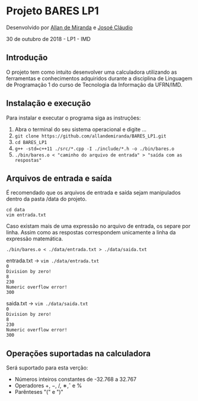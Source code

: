# Projeto BARES LP1

Desenvolvido  por [Allan de Miranda](https://github.com/allandemiranda)
                e [Josoé Cláudio](https://github.com/JO5U3)

30 de outubro de 2018 - LP1 - IMD

## Introdução

O projeto tem como intuito desenvolver uma calculadora utilizando as ferramentas e conhecimentos adquiridos durante a disciplina de Linguagem de Programação 1 do curso de Tecnologia da Informação da UFRN/IMD.

## Instalação e execução

Para instalar e executar o programa siga as instruções: 

1. Abra o terminal do seu sistema operacional e digite ...
2. `git clone https://github.com/allandemiranda/BARES_LP1.git`
3. `cd BARES_LP1`
4. `g++ -std=c++11 ./src/*.cpp -I ./include/*.h -o ./bin/bares.o`
5. `./bin/bares.o < "caminho do arquivo de entrada" > "saída com as respostas"`

## Arquivos de entrada e saída

É recomendado que os arquivos de entrada e saída sejam manipulados dentro da pasta /data do projeto.

`cd data`</br>
`vim entrada.txt`

Caso existam mais de uma expressão no arquivo de entrada, os separe por linha. Assim como as respostas correspondem unicamente a linha da expressão matemática.

`./bin/bares.o < ./data/entrada.txt > ./data/saida.txt`


entrada.txt -> `vim ./data/entrada.txt`</br>
`0                          `</br>
`Division by zero!          `</br>
`8                          `</br>
`230                        `</br>
`Numeric overflow error!    `</br>
`300                        `

saida.txt -> `vim ./data/saida.txt`</br>
`0                          `</br>
`Division by zero!          `</br>
`8                          `</br>
`230                        `</br>
`Numeric overflow error!    `</br>
`300                        `</br>

## Operações suportadas na calculadora

Será suportado para esta verção:

- Números inteiros constantes de -32.768 a 32.767
- Operadores +, −, /, ∗,ˆ e %
- Parênteses "(" e ")"